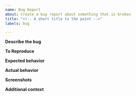 ```yaml
---
name: Bug Report
about: Create a bug report about something that is broken
title: "<!-- A short title to the point -->"
labels: bug

---
```


**Describe the bug**
<!-- A clear and concise description of what the problem is. -->

**To Reproduce**
<!--
Steps to reproduce the behavior:
1. Go to '...'
2. Click on '....'
3. Scroll down to '....'
4. See error
-->

**Expected behavior**
<!-- A clear and concise description of what you expected to happen. -->

**Actual behavior**
<!--What actually happens -->

**Screenshots**
<!-- If applicable, add screenshots to help explain your problem. -->

**Additional context**
<!-- Add any other context about the problem here. -->
